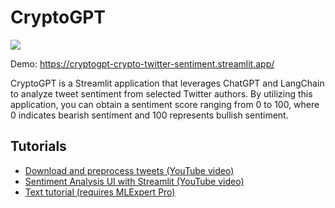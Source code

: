 # CryptoGPT

<a href="https://www.mlexpert.io/prompt-engineering/cryptogpt" target="_blank">
  <img src="https://raw.githubusercontent.com/curiousily/CryptoGPT-Crypto-Twitter-Sentiment-Analysis-with-ChatGPT-and-LangChain/master/.github/cryptogpt.png">
</a>

Demo: https://cryptogpt-crypto-twitter-sentiment.streamlit.app/

CryptoGPT is a Streamlit application that leverages ChatGPT and LangChain to analyze tweet sentiment from selected Twitter authors. By utilizing this application, you can obtain a sentiment score ranging from 0 to 100, where 0 indicates bearish sentiment and 100 represents bullish sentiment.

## Tutorials

- [Download and preprocess tweets (YouTube video)](https://www.youtube.com/watch?v=uX3jZMMPesw)
- [Sentiment Analysis UI with Streamlit (YouTube video)](https://www.youtube.com/watch?v=janyckhHkio)
- [Text tutorial (requires MLExpert Pro)](https://www.mlexpert.io/prompt-engineering/cryptogpt)
